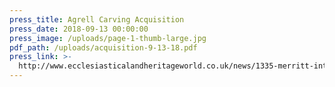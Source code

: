 ```yaml
---
press_title: Agrell Carving Acquisition
press_date: 2018-09-13 00:00:00
press_image: /uploads/page-1-thumb-large.jpg
pdf_path: /uploads/acquisition-9-13-18.pdf
press_link: >-
  http://www.ecclesiasticalandheritageworld.co.uk/news/1335-merritt-international-interior-solutions-firm-acquires-renowned-agrell-architectural-carving
---
```

